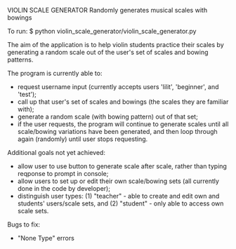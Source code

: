 VIOLIN SCALE GENERATOR
Randomly generates musical scales with bowings

To run:
$ python violin_scale_generator/violin_scale_generator.py

The aim of the application is to help violin students practice their scales by generating a random scale out of the user's set of scales and bowing patterns.

The program is currently able to:

- request username input (currently accepts users 'lilit', 'beginner', and 'test');
- call up that user's set of scales and bowings (the scales they are familiar with);
- generate a random scale (with bowing pattern) out of that set;
- if the user requests, the program will continue to generate scales until all scale/bowing variations have been generated, and then loop through again (randomly) until user stops requesting. 

Additional goals not yet achieved:

- allow user to use button to generate scale after scale, rather than typing reqponse to prompt in console;
- allow users to set up or edit their own scale/bowing sets (all currently done in the code by developer);
- distinguish user types: 
  (1) "teacher" - able to create and edit own and students' users/scale sets, and
  (2) "student" - only able to access own scale sets.

Bugs to fix:

- "None Type" errors
